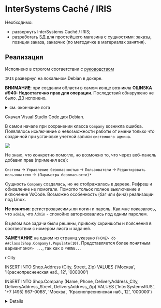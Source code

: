 # InterSystems Caché / IRIS

Необходимо:
- развернуть InterSystems Caché / IRIS;
- разработать БД для простейшего магазина с сущностями: заказы, позиции заказа, заказчик (по методичке в материалах занятия).

## Реализация

Исполнено в строгом соответствии с [руководством](./022_INsuTERSYSTEMS.files/ДЗ._Практика_InterSystems_Cache_IRIS-1801-9693d8.pdf)

`IRIS` развернул на локальном Debian в докере.

__ВНИМАНИЕ__:  при создании области в самом конце возникла __ОШИБКА #940: Недостаточно прав для операции__. Последствий обнаружено не было. ДЗ испонено. 

<details> <summary> см. окончание лога </summary> 

```text
Enabling namespace 'SHOP' for Interoperability:
* This instance is not in a mirror
* Mappings
- Class:
 + Adding class mapping Ens -> ENSLIB
 + Adding class mapping EnsLib -> ENSLIB
 + Adding class mapping EnsPortal -> ENSLIB
 + Adding class mapping CSPX.Dashboard -> ENSLIB
- Routine:
 + Adding routine mapping Ens* -> ENSLIB
- Global:
 + Creating new global directory entry for ^EnsDICOM.Dictionary
 + Creating new global directory entry for ^EnsEDI.Description
 + Creating new global directory entry for ^EnsEDI.Schema
 + Creating new global directory entry for ^EnsEDI.X12.Description
 + Creating new global directory entry for ^EnsEDI.X12.Schema
 + Checking/fixing global directory settings for existing global ^IRIS.Msg in directory /usr/irissys/mgr/shop/
 + Checking/fixing global directory settings for existing global ^IRIS.MsgNames in directory /usr/irissys/mgr/shop/
 + Adding global mapping ^EnsDICOM.Dictionary -> ENSLIB
 + Adding global mapping ^EnsEDI.Description("X","X12") -> ENSLIB
 + Adding global mapping ^EnsEDI.Schema("HIPAA_4010") -> ENSLIB
 + Adding global mapping ^EnsEDI.Schema("HIPAA_5010") -> ENSLIB
 + Adding global mapping ^EnsEDI.Schema("ISC_00401") -> ENSLIB
 + Adding global mapping ^EnsEDI.Schema("ISC_00405") -> ENSLIB
 + Adding global mapping ^EnsEDI.X12.Description("HIPAA_4010") -> ENSLIB
 + Adding global mapping ^EnsEDI.X12.Description("HIPAA_5010") -> ENSLIB
 + Adding global mapping ^EnsEDI.X12.Schema("HIPAA_4010") -> ENSLIB
 + Adding global mapping ^EnsEDI.X12.Schema("HIPAA_5010") -> ENSLIB
 + Adding global mapping ^IRIS.Msg("Arial,Tahoma,Verdana") -> ENSLIB
 + Adding global mapping ^IRIS.Msg("Confirm") -> ENSLIB
 + Adding global mapping ^IRIS.Msg("EDIDocumentView") -> ENSLIB
 + Adding global mapping ^IRIS.Msg("Ens") -> ENSLIB
 + Adding global mapping ^IRIS.Msg("EnsAlert") -> ENSLIB
 + Adding global mapping ^IRIS.Msg("EnsBPL") -> ENSLIB
 + Adding global mapping ^IRIS.Msg("EnsColumns") -> ENSLIB
 + Adding global mapping ^IRIS.Msg("EnsDICOM") -> ENSLIB
 + Adding global mapping ^IRIS.Msg("EnsEDI") -> ENSLIB
 + Adding global mapping ^IRIS.Msg("EnsEDIEDIFACT") -> ENSLIB
 + Adding global mapping ^IRIS.Msg("EnsEDIHL7") -> ENSLIB
 + Adding global mapping ^IRIS.Msg("EnsEDISEF") -> ENSLIB
 + Adding global mapping ^IRIS.Msg("EnsEDIX12") -> ENSLIB
 + Adding global mapping ^IRIS.Msg("EnsEnt") -> ENSLIB
 + Adding global mapping ^IRIS.Msg("EnsLDAP") -> ENSLIB
 + Adding global mapping ^IRIS.Msg("EnsMQTT") -> ENSLIB
 + Adding global mapping ^IRIS.Msg("EnsPushNotifications") -> ENSLIB
 + Adding global mapping ^IRIS.Msg("EnsRecordMap") -> ENSLIB
 + Adding global mapping ^IRIS.Msg("EnsSAP") -> ENSLIB
 + Adding global mapping ^IRIS.Msg("EnsSR") -> ENSLIB
 + Adding global mapping ^IRIS.Msg("EnsSearchTable") -> ENSLIB
 + Adding global mapping ^IRIS.Msg("EnsWf") -> ENSLIB
 + Adding global mapping ^IRIS.Msg("EnsXPATH") -> ENSLIB
 + Adding global mapping ^IRIS.Msg("EnsebXML") -> ENSLIB
 + Adding global mapping ^IRIS.Msg("Ensemble") -> ENSLIB
 + Adding global mapping ^IRIS.Msg("ITK") -> ENSLIB
 + Adding global mapping ^IRIS.Msg("RuleEditor") -> ENSLIB
 + Adding global mapping ^IRIS.Msg("Workflow") -> ENSLIB
 + Adding global mapping ^IRIS.Msg("tahoma,verdana") -> ENSLIB
 + Adding global mapping ^IRIS.MsgNames("Arial,Tahoma,Verdana") -> ENSLIB
 + Adding global mapping ^IRIS.MsgNames("Confirm") -> ENSLIB
 + Adding global mapping ^IRIS.MsgNames("EDIDocumentView") -> ENSLIB
 + Adding global mapping ^IRIS.MsgNames("Ens") -> ENSLIB
 + Adding global mapping ^IRIS.MsgNames("EnsAlert") -> ENSLIB
 + Adding global mapping ^IRIS.MsgNames("EnsBPL") -> ENSLIB
 + Adding global mapping ^IRIS.MsgNames("EnsColumns") -> ENSLIB
 + Adding global mapping ^IRIS.MsgNames("EnsDICOM") -> ENSLIB
 + Adding global mapping ^IRIS.MsgNames("EnsEDI") -> ENSLIB
 + Adding global mapping ^IRIS.MsgNames("EnsEDIEDIFACT") -> ENSLIB
 + Adding global mapping ^IRIS.MsgNames("EnsEDIHL7") -> ENSLIB
 + Adding global mapping ^IRIS.MsgNames("EnsEDISEF") -> ENSLIB
 + Adding global mapping ^IRIS.MsgNames("EnsEDIX12") -> ENSLIB
 + Adding global mapping ^IRIS.MsgNames("EnsEnt") -> ENSLIB
 + Adding global mapping ^IRIS.MsgNames("EnsLDAP") -> ENSLIB
 + Adding global mapping ^IRIS.MsgNames("EnsMQTT") -> ENSLIB
 + Adding global mapping ^IRIS.MsgNames("EnsPushNotifications") -> ENSLIB
 + Adding global mapping ^IRIS.MsgNames("EnsRecordMap") -> ENSLIB
 + Adding global mapping ^IRIS.MsgNames("EnsSAP") -> ENSLIB
 + Adding global mapping ^IRIS.MsgNames("EnsSR") -> ENSLIB
 + Adding global mapping ^IRIS.MsgNames("EnsSearchTable") -> ENSLIB
 + Adding global mapping ^IRIS.MsgNames("EnsWf") -> ENSLIB
 + Adding global mapping ^IRIS.MsgNames("EnsXPATH") -> ENSLIB
 + Adding global mapping ^IRIS.MsgNames("EnsebXML") -> ENSLIB
 + Adding global mapping ^IRIS.MsgNames("Ensemble") -> ENSLIB
 + Adding global mapping ^IRIS.MsgNames("ITK") -> ENSLIB
 + Adding global mapping ^IRIS.MsgNames("RuleEditor") -> ENSLIB
 + Adding global mapping ^IRIS.MsgNames("Workflow") -> ENSLIB
 + Adding global mapping ^IRIS.MsgNames("tahoma,verdana") -> ENSLIB
- Updating CPF
- Moving changes to active configuration
 - Loading new mappings for namespace 'SHOP'
* Validating Installation in 'SHOP'
- Checking class 'Ens.Director' ...
- Checking class 'Ens.MessageBody' ...
- Checking class 'Ens.StudioManager' ...
* Creating Interoperability Management Portal
- Not copying legacy CSP pages for portal application
- Configuring portal: /csp/shop [SHOP] using /usr/irissys/csp/shop
- Creating directory: /usr/irissys/csp/shop
- Creating CSP Application: /csp/shop
   Name                 = [/csp/shop]
   AutheEnabled         = [32]
   Enabled              = [1]
   Description          = [Interoperability Management Portal]
   Resource             = [%Ens_Portal]
   AutoCompile          = [0]
   Timeout              = [900]
   Path                 = [/usr/irissys/csp/shop]
   Recurse              = [1]
   LoginPage            = []
   InbndWebServicesEnabled = [1]
   TwoFactorEnabled     = [0]
   IsNameSpaceDefault   = [0]
   PermittedClasses     = []
   MatchRoles           = []
   Type                 = [2]
   CookiePath           = [/csp/shop/]
   LockCSPName          = [1]
   NameSpace            = [SHOP]
   CSPZENEnabled        = [1]
   GroupById            = [%ISCMgtPortal]
   ServeFiles           = [2]
   UseCookies           = [2]
- Removing legacy CSP pages and files from directory '/usr/irissys/csp/shop/'
- Not compiling portal '/csp/shop/' in SHOP as no CSP files were copied
* Adding explicit SQL privileges to Interoperability Roles
- Adding SQL privileges for role '%EnsRole_Administrator'
- Adding SQL privileges for role '%EnsRole_AlertOperator'
- Adding SQL privileges for role '%EnsRole_Developer'
- Adding SQL privileges for role '%EnsRole_Monitor'
- Adding SQL privileges for role '%EnsRole_Operator'
- Adding SQL privileges for role '%EnsRole_RegistryManager'
- Adding SQL privileges for role '%EnsRole_RegistrySelect'
- Adding SQL privileges for role '%EnsRole_RulesDeveloper'
- Adding SQL privileges for role '%EnsRole_WebDeveloper'
* Adding Interoperability SearchTables
- Validating all SearchTable metadata
 - Regenerating metadata for EnsLib.EDI.EDIFACT.SearchTable
 - Regenerating metadata for EnsLib.EDI.X12.SearchTable
 - Regenerating metadata for EnsLib.EDI.XML.SearchTable
 - Regenerating metadata for EnsLib.XML.SearchTable
* Checking for existing named message searches
- No saved message searches found in namespace 'SHOP'; no conversion necessary.
* Checking DocClassMap
   - Added DocClassMap for class 'EnsLib.EDI.EDIFACT.SearchTable' with DOCCLASS 'EnsLib.EDI.EDIFACT.Document'
   - Added DocClassMap for class 'EnsLib.EDI.X12.SearchTable' with DOCCLASS 'EnsLib.EDI.X12.Document'
   - Added DocClassMap for class 'EnsLib.EDI.XML.SearchTable' with DOCCLASS 'EnsLib.EDI.XML.Document'
   - Added DocClassMap for class 'EnsLib.XML.SearchTable' with DOCCLASS 'Ens.StreamContainer'
* Checking for incorrect Timestamp indices
- No UTC index globals need to be repaired.
- Setting initial default Purge Settings
* Building Name index for Ens.Config.Item
* Deleting classes generated from legacy CSP pages
* Generating meta data for Interoperability Analytics items
Importing: Ens/Analytics/ActivityVolumeAndDuration.dashboard

Imported 1 item.
Encountered 0 errors during import.

* Setting new namespace flags
- Enabling SyncCommit for Business Services
* Examining if Interoperability temporary global mapping already configured
ОШИБКА #940: Недостаточно прав для операции
ОШИБКА #940: Недостаточно прав для операции
EnableNamespace Complete.
ОШИБКА #940: Недостаточно прав для операции
```

</details>

Скачал Visual Studio Code для Debian. 

В самои начале при сохранении класса `Company` возникла ошибка. Появлялось исключение о невозможности работы от имени только что созданной при установке учетной записи `системного админа`.

![](./pics/0.png=250x)


Не знаю, что конкретно помогло, но возможно то, что через веб-панель добавил прав (применил все):

 `Система` -> `Управление безопасностью` -> `Пользователи` -> `Редактировать пользователя`  -> `(Параметры безопасности)*`
 
Сущность `Company` создалась, но не отображалась в дереве. Рефреш и обновление не помогали. Помогло тольок полное выключение и включение VsCode. Возможно особенность (баг или фича) реализации под Linux.

__Не понятно__: регистрозависимы ли логин и пароль. Как мне показалось, что `admin`, что `Admin` - спокойно авторизовались под одним паролем.

В целом все задачи были решены, привожу скриншоты и пояснения в соотвествии с номером листа и задачей.

__ЗАМЕЧАНИЕ__ на одном из страниц указано `PHONE> do ##class(Shop.Company).Populate(10)`. Представляется более понятным вариант `SHOP> ...`, так как о `PHONE...`

r.City 

INSERT INTO Shop.Address (City, Street, Zip)
VALUES ('Москва', 'Краснопресненская наб., 12', '000000')

INSERT INTO Shop.Company (Name, Phone, DeliveryAddress_City, DeliveryAddress_Street, DeliveryAddress_Zip)
VALUES ('InterSystemsRUS', '+7 (495) 967-0088', 'Москва', 'Краснопресненская наб., 12', '000000')
<details>